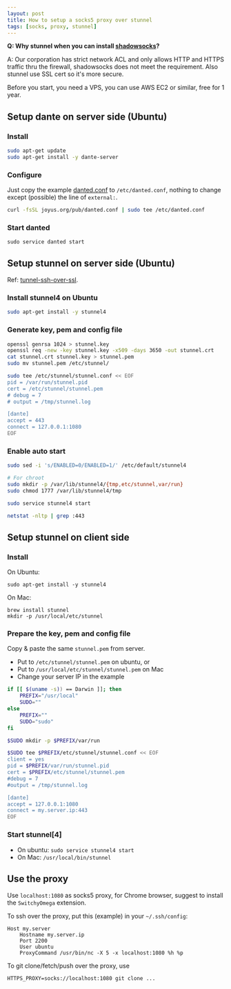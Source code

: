 ```yaml
---
layout: post
title: How to setup a socks5 proxy over stunnel
tags: [socks, proxy, stunnel]
---
```


**Q: Why stunnel when you can install [shadowsocks](https://shadowsocks.org)?**

A: Our corporation has strict network ACL and only allows HTTP and HTTPS
traffic thru the firewall, shadowsocks does not meet the requirement.  Also
stunnel use SSL cert so it's more secure.

Before you start, you need a VPS, you can use AWS EC2 or similar, free for
1 year.

## Setup dante on server side (Ubuntu)

### Install

```bash
sudo apt-get update
sudo apt-get install -y dante-server
```

### Configure

Just copy the example [danted.conf](/pub/danted.conf) to `/etc/danted.conf`,
nothing to change except (possible) the line of `external:`.

```bash
curl -fsSL joyus.org/pub/danted.conf | sudo tee /etc/danted.conf
```

### Start danted

```
sudo service danted start
```

## Setup stunnel on server side (Ubuntu)

Ref: [tunnel-ssh-over-ssl](https://ubuntu-tutorials.com/2013/11/27/tunnel-ssh-over-ssl/).

### Install stunnel4 on Ubuntu

```bash
sudo apt-get install -y stunnel4
```

### Generate key, pem and config file

```bash
openssl genrsa 1024 > stunnel.key
openssl req -new -key stunnel.key -x509 -days 3650 -out stunnel.crt
cat stunnel.crt stunnel.key > stunnel.pem
sudo mv stunnel.pem /etc/stunnel/

sudo tee /etc/stunnel/stunnel.conf << EOF
pid = /var/run/stunnel.pid
cert = /etc/stunnel/stunnel.pem
# debug = 7
# output = /tmp/stunnel.log

[dante]
accept = 443
connect = 127.0.0.1:1080
EOF
```

### Enable auto start

```bash
sudo sed -i 's/ENABLED=0/ENABLED=1/' /etc/default/stunnel4

# For chroot
sudo mkdir -p /var/lib/stunnel4/{tmp,etc/stunnel,var/run}
sudo chmod 1777 /var/lib/stunnel4/tmp

sudo service stunnel4 start

netstat -nltp | grep :443
```

## Setup stunnel on client side

### Install

On Ubuntu:

```
sudo apt-get install -y stunnel4
```

On Mac:

```
brew install stunnel
mkdir -p /usr/local/etc/stunnel
```

### Prepare the key, pem and config file

Copy & paste the same `stunnel.pem` from server.

- Put to `/etc/stunnel/stunnel.pem` on ubuntu, or
- Put to `/usr/local/etc/stunnel/stunnel.pem` on Mac
- Change your server IP in the example

```bash
if [[ $(uname -s)) == Darwin ]]; then
    PREFIX="/usr/local"
    SUDO=""
else
    PREFIX=""
    SUDO="sudo"
fi

$SUDO mkdir -p $PREFIX/var/run

$SUDO tee $PREFIX/etc/stunnel/stunnel.conf << EOF
client = yes
pid = $PREFIX/var/run/stunnel.pid
cert = $PREFIX/etc/stunnel/stunnel.pem
#debug = 7
#output = /tmp/stunnel.log

[dante]
accept = 127.0.0.1:1080
connect = my.server.ip:443
EOF
```

### Start stunnel[4]

- On ubuntu: `sudo service stunnel4 start`
- On Mac: `/usr/local/bin/stunnel`

## Use the proxy

Use `localhost:1080` as socks5 proxy, for Chrome browser, suggest to install
the `SwitchyOmega` extension.

To ssh over the proxy, put this (example) in your `~/.ssh/config`:

```
Host my.server
    Hostname my.server.ip
    Port 2200
    User ubuntu
    ProxyCommand /usr/bin/nc -X 5 -x localhost:1080 %h %p
```

To git clone/fetch/push over the proxy, use

```
HTTPS_PROXY=socks://localhost:1080 git clone ...
```
